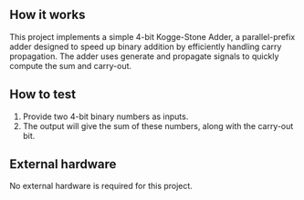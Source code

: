 ## How it works

This project implements a simple 4-bit Kogge-Stone Adder, a parallel-prefix adder designed to speed up binary addition by efficiently handling carry propagation. The adder uses generate and propagate signals to quickly compute the sum and carry-out.

## How to test

1. Provide two 4-bit binary numbers as inputs.
2. The output will give the sum of these numbers, along with the carry-out bit.

## External hardware

No external hardware is required for this project.
